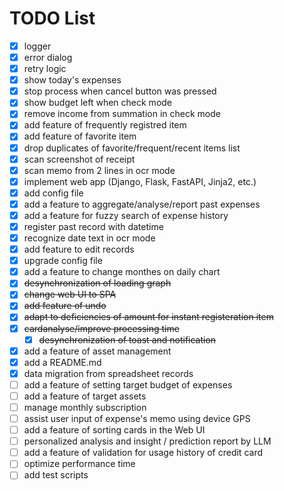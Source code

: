 # TODO List

- [x] logger
- [x] error dialog
- [x] retry logic
- [x] show today's expenses
- [x] stop process when cancel button was pressed
- [x] show budget left when check mode
- [x] remove income from summation in check mode
- [x] add feature of frequently registred item
- [x] add feature of favorite item
- [x] drop duplicates of favorite/frequent/recent items list
- [x] scan screenshot of receipt
- [x] scan memo from 2 lines in ocr mode
- [x] implement web app (Django, Flask, FastAPI, Jinja2, etc.)
- [x] add config file
- [x] add a feature to aggregate/analyse/report past expenses
- [x] add a feature for fuzzy search of expense history
- [x] register past record with datetime
- [x] recognize date text in ocr mode
- [x] add feature to edit records
- [x] upgrade config file
- [x] add a feature to change monthes on daily chart
- [x] ~~desynchronization of loading graph~~
- [x] ~~change web UI to SPA~~
- [x] ~~add feature of undo~~
- [x] ~~adapt to deficiencies of amount for instant registeration item~~
- [x] ~~cardanalyse/improve processing time~~
  - [x] ~~desynchronization of toast and notification~~
- [x] add a feature of asset management
- [x] add a README.md
- [x] data migration from spreadsheet records
- [ ] add a feature of setting target budget of expenses
- [ ] add a feature of target assets
- [ ] manage monthly subscription
- [ ] assist user input of expense's memo using device GPS
- [ ] add a feature of sorting cards in the Web UI
- [ ] personalized analysis and insight / prediction report by LLM
- [ ] add a feature of validation for usage history of credit card
- [ ] optimize performance time
- [ ] add test scripts
